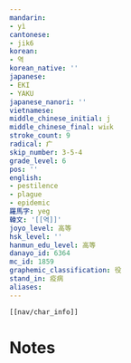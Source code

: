 ```yaml
---
mandarin:
- yì
cantonese:
- jik6
korean:
- 역
korean_native: ''
japanese:
- EKI
- YAKU
japanese_nanori: ''
vietnamese:
middle_chinese_initial: j
middle_chinese_final: wiᴇk
stroke_count: 9
radical: 疒
skip_number: 3-5-4
grade_level: 6
pos: ''
english:
- pestilence
- plague
- epidemic
羅馬字: yeg
韓文: '[[역]]'
joyo_level: 高等
hsk_level: ''
hanmun_edu_level: 高等
danayo_id: 6364
mc_id: 1859
graphemic_classification: 役
stand_in: 疫病
aliases:
---
```

```meta-bind-embed
[[nav/char_info]]
```

# Notes
